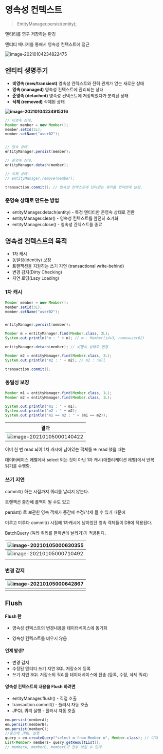 # 영속성 컨텍스트

> EntityManager.persist(entity);

엔티티를 영구 저장하는 환경

엔티티 매니저를 통해서 영속성 컨텍스트에 접근

![image-20210104234822475](C:\Users\Sera\AppData\Roaming\Typora\typora-user-images\image-20210104234822475.png)



## 엔티티 생명주기

- **비영속 (new/transient)** 영속성 컨텍스트와 전혀 관계가 없는 새로운 상태 
- **영속 (managed)** 영속성 컨텍스트에 관리되는 상태 
- **준영속 (detached)** 영속성 컨텍스트에 저장되었다가 분리된 상태 
- **삭제 (removed)** 삭제된 상태

**![image-20210104234915316](C:\Users\Sera\AppData\Roaming\Typora\typora-user-images\image-20210104234915316.png)**

```java
// 비영속 상태.
Member member = new Member();
member.setId(3L);
member.setName("user02");


// 영속 상태.
entityManager.persist(member);

// 준영속 상태.
entityManager.detach(member);

// 삭제 상태.
// entityManager.remove(member);

transaction.commit(); // 영속성 컨텍스트에 남아있는 쿼리를 한꺼번에 날림.
```



### 준영속 상태로 만드는 방법

- entityManager.detach(entity) - 특정 엔티티만 준영속 상태로 전환 
- entityManager.clear() - 영속성 컨텍스트를 완전히 초기화 
- entityManager.close() - 영속성 컨텍스트를 종료









## 영속성 컨텍스트의 목적

- 1차 캐시 
- 동일성(identity) 보장 
- 트랜잭션을 지원하는 쓰기 지연 (transactional write-behind) 
- 변경 감지(Dirty Checking) 
- 지연 로딩(Lazy Loading)



### 1차 캐시

```java
Member member = new Member();
member.setId(3L);
member.setName("user02");


entityManager.persist(member);

Member m = entityManager.find(Member.class, 3L);
System.out.println("m : " + m); // m : Member(id=3, name=user02)

entityManager.detach(member); // 비영속 상태로 변경

Member m2 = entityManager.find(Member.class, 3L);
System.out.println("m2 : " + m2); // m2 : null

transaction.commit(); 
```



### 동일성 보장

```java
Member m1 = entityManager.find(Member.class, 1L);
Member m2 = entityManager.find(Member.class, 1L);

System.out.println("m1 : " + m1);
System.out.println("m2 : " + m2);
System.out.println("m1 == m2 : " + (m1 == m2));
```

| 결과                                                         |
| ------------------------------------------------------------ |
| ![image-20210105000140422](C:\Users\Sera\AppData\Roaming\Typora\typora-user-images\image-20210105000140422.png) |

이미 한 번 read 되어 1차 캐시에 남아있는 객체를 또 read 했을 때는 

데이터베이스 레벨에서 select 되는 것이 아닌 1차 캐시(애플리케이션 레벨)에서 반복 읽기를 수행함.



### 쓰기 지연 

commit() 하는 시점까지 쿼리를 날리지 않는다. 

트랜잭션 중간에 롤백이 될 수도 있고

persist() 로 보관한 영속 객체가 중간에 수정/삭제 될 수 있기 때문에 

미루고 미루다 commit() 시점에 1차캐시에 남아있던 영속 객체들이 DB에 적용된다. 

BatchQuery (여러 쿼리를 한꺼번에 날리기)가 적용된다.

| ![image-20210105000630355](C:\Users\Sera\AppData\Roaming\Typora\typora-user-images\image-20210105000630355.png) |
| ------------------------------------------------------------ |
| ![image-20210105000710492](C:\Users\Sera\AppData\Roaming\Typora\typora-user-images\image-20210105000710492.png) |
|                                                              |







### 변경 감지 

| ![image-20210105000642867](C:\Users\Sera\AppData\Roaming\Typora\typora-user-images\image-20210105000642867.png) |
| ------------------------------------------------------------ |
|                                                              |



## Flush

#### Flush 란

- 영속성 컨텍스트의 변경내용을 데이터베이스에 동기화

- 영속성 컨텍스트를 비우지 않음 



#### 언제 발생?

- 변경 감지 
- 수정된 엔티티 쓰기 지연 SQL 저장소에 등록 
- 쓰기 지연 SQL 저장소의 쿼리를 데이터베이스에 전송 (등록, 수정, 삭제 쿼리)



#### 영속성 컨텍스트의 내용을 Flush 하려면

- entityManager.flush() - 직접 호출 
- transaction.commit() - 플러시 자동 호출 
- JPQL 쿼리 실행 - 플러시 자동 호출

```java
em.persist(memberA);
em.persist(memberB);
em.persist(memberC);
//중간에 JPQL 실행
query = em.createQuery("select m from Member m", Member.class); // 이때 flush() 발생.
List<Member> members= query.getResultList(); 
// memberA, memberB, memberC가 전부 보일 수 있게
```

